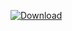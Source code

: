 [ ![Download](https://api.bintray.com/packages/vuo/conan/libfacedetection%3Avuo/images/download.svg) ](https://bintray.com/vuo/conan/libfacedetection%3Avuo/_latestVersion)
